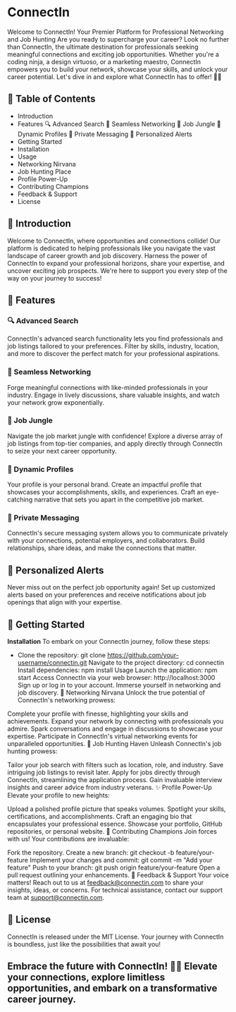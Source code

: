 # ConnectIn 

Welcome to ConnectIn! Your Premier Platform for Professional Networking and Job Hunting
Are you ready to supercharge your career? Look no further than ConnectIn, the ultimate destination for professionals seeking meaningful connections and exciting job opportunities. Whether you're a coding ninja, a design virtuoso, or a marketing maestro, ConnectIn empowers you to build your network, showcase your skills, and unlock your career potential. Let's dive in and explore what ConnectIn has to offer! 💼🌐

## 📑 Table of Contents
- Introduction
- Features
 🔍 Advanced Search
 🤝 Seamless Networking 
 💼 Job Jungle 
 📄 Dynamic Profiles
 💬 Private Messaging
 🚀 Personalized Alerts
- Getting Started
- Installation
- Usage
- Networking Nirvana
- Job Hunting Place
- Profile Power-Up
- Contributing Champions
- Feedback & Support
- License

## :wave: Introduction
Welcome to ConnectIn, where opportunities and connections collide! Our platform is dedicated to helping professionals like you navigate the vast landscape of career growth and job discovery. Harness the power of ConnectIn to expand your professional horizons, share your expertise, and uncover exciting job prospects. We're here to support you every step of the way on your journey to success!

## :star2: Features

### 🔍 Advanced Search
ConnectIn's advanced search functionality lets you find professionals and job listings tailored to your preferences. Filter by skills, industry, location, and more to discover the perfect match for your professional aspirations.

### 🤝 Seamless Networking
Forge meaningful connections with like-minded professionals in your industry. Engage in lively discussions, share valuable insights, and watch your network grow exponentially.

### 💼 Job Jungle
Navigate the job market jungle with confidence! Explore a diverse array of job listings from top-tier companies, and apply directly through ConnectIn to seize your next career opportunity.

### 📄 Dynamic Profiles
Your profile is your personal brand. Create an impactful profile that showcases your accomplishments, skills, and experiences. Craft an eye-catching narrative that sets you apart in the competitive job market.

### 💬 Private Messaging
ConnectIn's secure messaging system allows you to communicate privately with your connections, potential employers, and collaborators. Build relationships, share ideas, and make the connections that matter.

## 🚀 Personalized Alerts
Never miss out on the perfect job opportunity again! Set up customized alerts based on your preferences and receive notifications about job openings that align with your expertise.

## :rocket: Getting Started
**Installation**
To embark on your ConnectIn journey, follow these steps:

- Clone the repository: git clone https://github.com/your-username/connectin.git
Navigate to the project directory: cd connectin
Install dependencies: npm install
Usage
Launch the application: npm start
Access ConnectIn via your web browser: http://localhost:3000
Sign up or log in to your account.
Immerse yourself in networking and job discovery.
:busts_in_silhouette: Networking Nirvana
Unlock the true potential of ConnectIn's networking prowess:

Complete your profile with finesse, highlighting your skills and achievements.
Expand your network by connecting with professionals you admire.
Spark conversations and engage in discussions to showcase your expertise.
Participate in ConnectIn's virtual networking events for unparalleled opportunities.
:briefcase: Job Hunting Haven
Unleash ConnectIn's job hunting prowess:

Tailor your job search with filters such as location, role, and industry.
Save intriguing job listings to revisit later.
Apply for jobs directly through ConnectIn, streamlining the application process.
Gain invaluable interview insights and career advice from industry veterans.
:sparkles: Profile Power-Up
Elevate your profile to new heights:

Upload a polished profile picture that speaks volumes.
Spotlight your skills, certifications, and accomplishments.
Craft an engaging bio that encapsulates your professional essence.
Showcase your portfolio, GitHub repositories, or personal website.
:muscle: Contributing Champions
Join forces with us! Your contributions are invaluable:

Fork the repository.
Create a new branch: git checkout -b feature/your-feature
Implement your changes and commit: git commit -m "Add your feature"
Push to your branch: git push origin feature/your-feature
Open a pull request outlining your enhancements.
:loudspeaker: Feedback & Support
Your voice matters! Reach out to us at feedback@connectin.com to share your insights, ideas, or concerns. For technical assistance, contact our support team at support@connectin.com.

## :scroll: License
ConnectIn is released under the MIT License. Your journey with ConnectIn is boundless, just like the possibilities that await you!

## Embrace the future with ConnectIn! 🌟🌐 Elevate your connections, explore limitless opportunities, and embark on a transformative career journey.